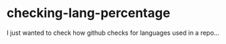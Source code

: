 # checking-lang-percentage
I just wanted to check how github checks for languages used in a repo...
